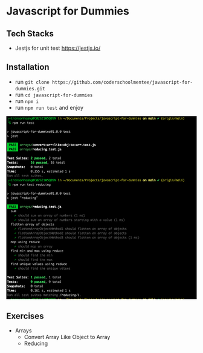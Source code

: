 # Javascript for Dummies

## Tech Stacks

- Jestjs for unit test https://jestjs.io/

## Installation

- run `git clone https://github.com/coderschoolmentee/javascript-for-dummies.git`
- run `cd javascript-for-dummies`
- run `npm i`
- run `npm run test` and enjoy 

![Alt text](image.png)

## Exercises

- Arrays
    - Convert Array Like Object to Array
    - Reducing